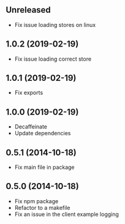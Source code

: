 ## Unreleased

* Fix issue loading stores on linux

## 1.0.2 (2019-02-19)

* Fix issue loading correct store

## 1.0.1 (2019-02-19)

* Fix exports

## 1.0.0 (2019-02-19)

* Decaffeinate
* Update dependencies

## 0.5.1 (2014-10-18)

* Fix main file in package

## 0.5.0 (2014-10-18)

* Fix npm package
* Refactor to a makefile
* Fix an issue in the client example logging
